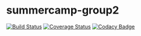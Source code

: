 # summercamp-group2
[![Build Status](https://travis-ci.org/NaCN2020/summercamp-group2.svg?branch=master)](https://travis-ci.org/NaCN2020/summercamp-group2)
[![Coverage Status](https://coveralls.io/repos/github/NaCN2020/summercamp-group2/badge.svg)](https://coveralls.io/github/NaCN2020/summercamp-group2)
[![Codacy Badge](https://app.codacy.com/project/badge/Grade/2540179962bd46ae9f59ba2105ba9a80)](https://www.codacy.com/manual/NaCN2020/summercamp-group2?utm_source=github.com&amp;utm_medium=referral&amp;utm_content=NaCN2020/summercamp-group2&amp;utm_campaign=Badge_Grade)
